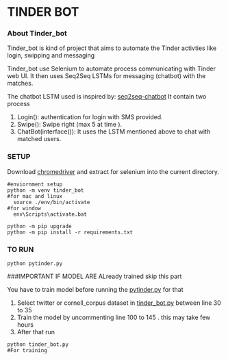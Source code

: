 # TINDER BOT 

### About Tinder_bot

Tinder_bot is kind of project that aims to automate the Tinder activties like login, swipping and messaging 

Tinder_bot use Selenium to automate process communicating with Tinder web UI. 
It then uses Seq2Seq LSTMs for messaging (chatbot) with the matches. 

The chatbot LSTM used is inspired by:  [seq2seq-chatbot](https://github.com/tensorlayer/seq2seq-chatbot) 
It contain two process

1. Login(): authentication for login with SMS provided.
2. Swipe(): Swipe right (max 5 at time ).
3. ChatBot(interface()): It uses the LSTM mentioned above to chat with matched users.

 
### SETUP
Download [chromedriver](http://chromedriver.chromium.org/downloads) and extract for selenium into the current directory.

```shell
#enviornment setup
python -m venv tinder_bot
#for mac and linux 
  source ./env/bin/activate 
#for window
  env\Scripts\activate.bat

python -m pip upgrade
python -m pip install -r requirements.txt

```

### TO RUN
```shell
python pytinder.py
```

###IMPORTANT 
IF MODEL ARE ALready trained skip this part

You have to train model before running the [pytinder.py](https://github.com/y-agg/TINDER_BOT/blob/master/pytinder.py) 
for that 
1. Select twitter or cornell_corpus dataset in [tinder_bot.py](https://github.com/y-agg/TINDER_BOT/blob/master/tinder_bot.py) between line 30 to 35
2. Train the model by uncommenting line 100 to 145 . this may take few hours 
3. After that run 
```shell
python tinder_bot.py
#For training 
```



